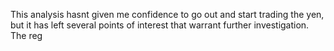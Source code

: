 This analysis hasnt given me confidence to go out and start trading the yen, but it has left several points of interest that warrant further investigation.
The reg